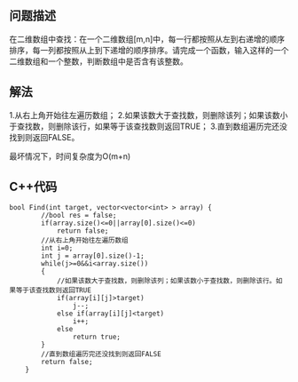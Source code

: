 ## 问题描述
在二维数组中查找：在一个二维数组[m,n]中，每一行都按照从左到右递增的顺序排序，每一列都按照从上到下递增的顺序排序。请完成一个函数，输入这样的一个二维数组和一个整数，判断数组中是否含有该整数。

## 解法
1.从右上角开始往左遍历数组；
2.如果该数大于查找数，则删除该列；如果该数小于查找数，则删除该行，如果等于该查找数则返回TRUE；
3.直到数组遍历完还没找到则返回FALSE。

最坏情况下，时间复杂度为O(m+n)


## C++代码
```
bool Find(int target, vector<vector<int> > array) {
        //bool res = false;
        if(array.size()<=0||array[0].size()<=0)
            return false;
        //从右上角开始往左遍历数组
        int i=0;
        int j = array[0].size()-1;
        while(j>=0&&i<array.size())
        {
            //如果该数大于查找数，则删除该列；如果该数小于查找数，则删除该行。如果等于该查找数则返回TRUE
            if(array[i][j]>target)
                j--;
            else if(array[i][j]<target)
                i++;
            else
                return true;
        }
        //直到数组遍历完还没找到则返回FALSE
        return false;
    }
```